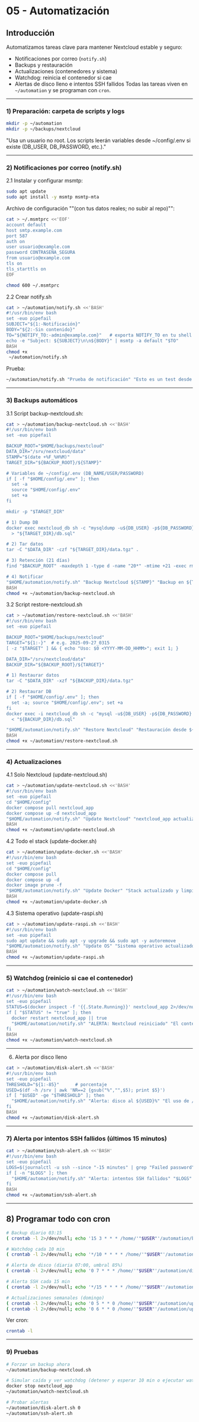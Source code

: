 # 05 - Automatización

## Introducción
Automatizamos tareas clave para mantener Nextcloud estable y seguro:
- Notificaciones por correo (`notify.sh`)
- Backups y restauración
- Actualizaciones (contenedores y sistema)
- Watchdog: reinicia el contenedor si cae
- Alertas de disco lleno e intentos SSH fallidos
Todas las tareas viven en `~/automation` y se programan con `cron`.

---

### 1) Preparación: carpeta de scripts y logs

```bash
mkdir -p ~/automation
mkdir -p ~/backups/nextcloud
```
"Usa un usuario no root. Los scripts leerán variables desde ~/config/.env si existe (DB_USER, DB_PASSWORD, etc.)."

----

### 2) Notificaciones por correo (notify.sh)


2.1 Instalar y configurar msmtp:

```bash
sudo apt update
sudo apt install -y msmtp msmtp-mta
```

Archivo de configuración ""(con tus datos reales; no subir al repo)"":

```bash
cat > ~/.msmtprc <<'EOF'
account default
host smtp.example.com
port 587
auth on
user usuario@example.com
password CONTRASEÑA_SEGURA
from usuario@example.com
tls on
tls_starttls on
EOF

chmod 600 ~/.msmtprc
```

2.2 Crear notify.sh

```bash
cat > ~/automation/notify.sh <<'BASH'
#!/usr/bin/env bash
set -euo pipefail
SUBJECT="${1:-Notificación}"
BODY="${2:-Sin contenido}"
TO="${NOTIFY_TO:-admin@example.com}"   # exporta NOTIFY_TO en tu shell para cambiar el destino
echo -e "Subject: ${SUBJECT}\n\n${BODY}" | msmtp -a default "$TO"
BASH
chmod +x
 ~/automation/notify.sh
```

Prueba:
```bash
~/automation/notify.sh "Prueba de notificación" "Esto es un test desde $(hostname)"
```

----------

### 3) Backups automáticos


3.1 Script backup-nextcloud.sh:

```bash
cat > ~/automation/backup-nextcloud.sh <<'BASH'
#!/usr/bin/env bash
set -euo pipefail

BACKUP_ROOT="$HOME/backups/nextcloud"
DATA_DIR="/srv/nextcloud/data"
STAMP="$(date +%F_%H%M)"
TARGET_DIR="${BACKUP_ROOT}/${STAMP}"

# Variables de ~/config/.env (DB_NAME/USER/PASSWORD)
if [ -f "$HOME/config/.env" ]; then
  set -a
  source "$HOME/config/.env"
  set +a
fi

mkdir -p "$TARGET_DIR"

# 1) Dump DB
docker exec nextcloud_db sh -c "mysqldump -u${DB_USER} -p${DB_PASSWORD} ${DB_NAME}" \
  > "${TARGET_DIR}/db.sql"

# 2) Tar datos
tar -C "$DATA_DIR" -czf "${TARGET_DIR}/data.tgz" .

# 3) Retención (21 días)
find "$BACKUP_ROOT" -maxdepth 1 -type d -name "20*" -mtime +21 -exec rm -rf {} \;

# 4) Notificar
"$HOME/automation/notify.sh" "Backup Nextcloud ${STAMP}" "Backup en ${TARGET_DIR} OK"
BASH
chmod +x ~/automation/backup-nextcloud.sh
```

3.2 Script restore-nextcloud.sh

```bash
cat > ~/automation/restore-nextcloud.sh <<'BASH'
#!/usr/bin/env bash
set -euo pipefail

BACKUP_ROOT="$HOME/backups/nextcloud"
TARGET="${1:-}"  # e.g. 2025-09-27_0315
[ -z "$TARGET" ] && { echo "Uso: $0 <YYYY-MM-DD_HHMM>"; exit 1; }

DATA_DIR="/srv/nextcloud/data"
BACKUP_DIR="${BACKUP_ROOT}/${TARGET}"

# 1) Restaurar datos
tar -C "$DATA_DIR" -xzf "${BACKUP_DIR}/data.tgz"

# 2) Restaurar DB
if [ -f "$HOME/config/.env" ]; then
  set -a; source "$HOME/config/.env"; set +a
fi
docker exec -i nextcloud_db sh -c "mysql -u${DB_USER} -p${DB_PASSWORD} ${DB_NAME}" \
  < "${BACKUP_DIR}/db.sql"

"$HOME/automation/notify.sh" "Restore Nextcloud" "Restauración desde ${TARGET} completada"
BASH
chmod +x ~/automation/restore-nextcloud.sh
````

------

### 4) Actualizaciones


4.1 Solo Nextcloud (update-nextcloud.sh)

```bash
cat > ~/automation/update-nextcloud.sh <<'BASH'
#!/usr/bin/env bash
set -euo pipefail
cd "$HOME/config"
docker compose pull nextcloud_app
docker compose up -d nextcloud_app
"$HOME/automation/notify.sh" "Update Nextcloud" "nextcloud_app actualizado correctamente"
BASH
chmod +x ~/automation/update-nextcloud.sh
```

4.2 Todo el stack (update-docker.sh)

```bash
cat > ~/automation/update-docker.sh <<'BASH'
#!/usr/bin/env bash
set -euo pipefail
cd "$HOME/config"
docker compose pull
docker compose up -d
docker image prune -f
"$HOME/automation/notify.sh" "Update Docker" "Stack actualizado y limpieza realizada"
BASH
chmod +x ~/automation/update-docker.sh
```

4.3 Sistema operativo (update-raspi.sh)

```bash
cat > ~/automation/update-raspi.sh <<'BASH'
#!/usr/bin/env bash
set -euo pipefail
sudo apt update && sudo apt -y upgrade && sudo apt -y autoremove
"$HOME/automation/notify.sh" "Update OS" "Sistema operativo actualizado"
BASH
chmod +x ~/automation/update-raspi.sh
```

-------

### 5) Watchdog (reinicio si cae el contenedor)

```bash
cat > ~/automation/watch-nextcloud.sh <<'BASH'
#!/usr/bin/env bash
set -euo pipefail
STATUS=$(docker inspect -f '{{.State.Running}}' nextcloud_app 2>/dev/null || echo "false")
if [ "$STATUS" != "true" ]; then
  docker restart nextcloud_app || true
  "$HOME/automation/notify.sh" "ALERTA: Nextcloud reiniciado" "El contenedor nextcloud_app estaba detenido y fue reiniciado"
fi
BASH
chmod +x ~/automation/watch-nextcloud.sh
```

---------

6) Alerta por disco lleno

```bash
cat > ~/automation/disk-alert.sh <<'BASH'
#!/usr/bin/env bash
set -euo pipefail
THRESHOLD="${1:-85}"      # porcentaje
USED=$(df -h /srv | awk 'NR==2 {gsub("%","",$5); print $5}')
if [ "$USED" -ge "$THRESHOLD" ]; then
  "$HOME/automation/notify.sh" "Alerta: disco al ${USED}%" "El uso de /srv alcanzó ${USED}% (umbral ${THRESHOLD}%)"
fi
BASH
chmod +x ~/automation/disk-alert.sh
```

--------

### 7) Alerta por intentos SSH fallidos (últimos 15 minutos)

```bash
cat > ~/automation/ssh-alert.sh <<'BASH'
#!/usr/bin/env bash
set -euo pipefail
LOGS=$(journalctl -u ssh --since "-15 minutes" | grep "Failed password" || true)
if [ -n "$LOGS" ]; then
  "$HOME/automation/notify.sh" "Alerta: intentos SSH fallidos" "$LOGS"
fi
BASH
chmod +x ~/automation/ssh-alert.sh
```

-------

## 8) Programar todo con cron

```bash
# Backup diario 03:15
( crontab -l 2>/dev/null; echo '15 3 * * * /home/'"$USER"'/automation/backup-nextcloud.sh >> /home/'"$USER"'/backup.log 2>&1' ) | crontab -

# Watchdog cada 10 min
( crontab -l 2>/dev/null; echo '*/10 * * * * /home/'"$USER"'/automation/watch-nextcloud.sh' ) | crontab -

# Alerta de disco (diaria 07:00, umbral 85%)
( crontab -l 2>/dev/null; echo '0 7 * * * /home/'"$USER"'/automation/disk-alert.sh 85' ) | crontab -

# Alerta SSH cada 15 min
( crontab -l 2>/dev/null; echo '*/15 * * * * /home/'"$USER"'/automation/ssh-alert.sh' ) | crontab -

# Actualizaciones semanales (domingo)
( crontab -l 2>/dev/null; echo '0 5 * * 0 /home/'"$USER"'/automation/update-docker.sh' ) | crontab -
( crontab -l 2>/dev/null; echo '0 6 * * 0 /home/'"$USER"'/automation/update-raspi.sh' ) | crontab -
```

Ver cron:
```bash
crontab -l
```

-------

### 9) Pruebas

```bash
# Forzar un backup ahora
~/automation/backup-nextcloud.sh

# Simular caída y ver watchdog (detener y esperar 10 min o ejecutar watchdog)
docker stop nextcloud_app
~/automation/watch-nextcloud.sh

# Probar alertas
~/automation/disk-alert.sh 0
~/automation/ssh-alert.sh
```
